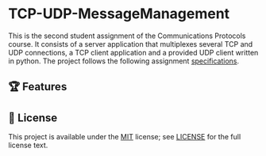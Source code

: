# TCP-UDP-MessageManagement

<!--- general description of the project -->
This is the second student assignment of the Communications Protocols course. It consists of a server application that multiplexes several TCP and UDP
connections, a TCP client application and a provided UDP client written in python. The project follows the following assignment 
[specifications](./docs/Tema_2_Protocoale_2020_2021.pdf).

## :trophy: Features

## :page_facing_up: License
This project is available under the [MIT][ref-mit] license; see [LICENSE](LICENSE) for the full license text.

<!--- add link references here -->
[ref-mit]:              https://opensource.org/licenses/MIT

